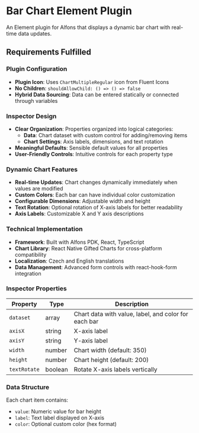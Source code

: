 # Bar Chart Element Plugin

An Element plugin for Alfons that displays a dynamic bar chart with real-time data updates.

## Requirements Fulfilled

### Plugin Configuration
- **Plugin Icon**: Uses `ChartMultipleRegular` icon from Fluent Icons
- **No Children**: `shouldAllowChild: () => () => false`
- **Hybrid Data Sourcing**: Data can be entered statically or connected through variables

### Inspector Design
- **Clear Organization**: Properties organized into logical categories:
  - **Data**: Chart dataset with custom control for adding/removing items
  - **Chart Settings**: Axis labels, dimensions, and text rotation
- **Meaningful Defaults**: Sensible default values for all properties
- **User-Friendly Controls**: Intuitive controls for each property type

### Dynamic Chart Features
- **Real-time Updates**: Chart changes dynamically immediately when values are modified
- **Custom Colors**: Each bar can have individual color customization
- **Configurable Dimensions**: Adjustable width and height
- **Text Rotation**: Optional rotation of X-axis labels for better readability
- **Axis Labels**: Customizable X and Y axis descriptions

### Technical Implementation
- **Framework**: Built with Alfons PDK, React, TypeScript
- **Chart Library**: React Native Gifted Charts for cross-platform compatibility
- **Localization**: Czech and English translations
- **Data Management**: Advanced form controls with react-hook-form integration

### Inspector Properties

| Property | Type | Description |
|----------|------|-------------|
| `dataset` | array | Chart data with value, label, and color for each bar |
| `axisX` | string | X-axis label |
| `axisY` | string | Y-axis label |
| `width` | number | Chart width (default: 350) |
| `height` | number | Chart height (default: 200) |
| `textRotate` | boolean | Rotate X-axis labels vertically |

### Data Structure
Each chart item contains:
- `value`: Numeric value for bar height
- `label`: Text label displayed on X-axis
- `color`: Optional custom color (hex format)